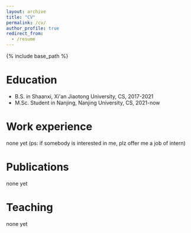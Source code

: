 ```yaml
---
layout: archive
title: "CV"
permalink: /cv/
author_profile: true
redirect_from:
  - /resume
---
```


{% include base_path %}

Education
======
* B.S. in Shaanxi, Xi'an Jiaotong University, CS, 2017-2021
* M.Sc. Student in Nanjing, Nanjing University, CS, 2021-now

Work experience
======
none yet
(ps: if somebody is interested in me, plz offer me a job of intern)

<!-- * Summer 2015: Research Assistant
  * Github University
  * Duties included: Tagging issues
  * Supervisor: Professor Git

* Fall 2015: Research Assistant
  * Github University
  * Duties included: Merging pull requests
  * Supervisor: Professor Hub -->
  



Publications
======
none yet

<!-- Talks
======
  <ul>{% for post in site.talks %}
    {% include archive-single-talk-cv.html %}
  {% endfor %}</ul> -->

Teaching
======
none yet


<!-- Service and leadership
======
* Currently signed in to 43 different slack teams -->
